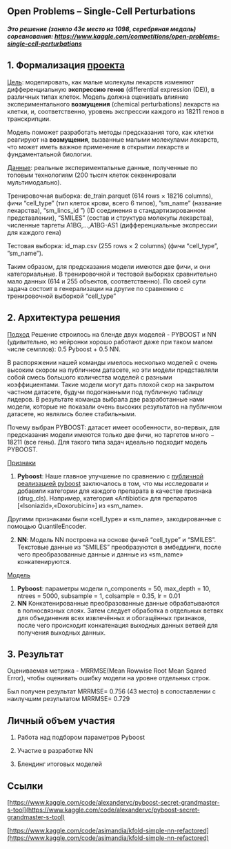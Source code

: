 ## Open Problems – Single-Cell Perturbations
##### Это решение (заняло 43е место из 1098, серебряная медаль) соревнования: https://www.kaggle.com/competitions/open-problems-single-cell-perturbations

## 1. Формализация [проекта](https://www.kaggle.com/competitions/open-problems-single-cell-perturbations/overview)
<ins>Цель</ins>: моделировать, как малые молекулы лекарств изменяют дифференциальную **экспрессию генов** (differential expression (DE)), в различных типах клеток. Модель должна оценивать влияние экспериментального **возмущения** (chemical perturbations) лекарств на клетки, и, соответственно, уровень экспрессии каждого из 18211 генов в транскрипции. <br>

Модель поможет разработать методы предсказания того, как клетки реагируют на **возмущения**, вызванные малыми молекулами лекарств, что может иметь важное применение в открытии лекарств и фундаментальной биологии.

[<ins>Данные</ins>](https://www.kaggle.com/competitions/open-problems-single-cell-perturbations/data): реальные экспериментальные данные, полученные по топовым технологиям (200 тысяч клеток секвенировали мультимодально).<br>

Тренировочная выборка: de_train.parquet (614 rows × 18216 columns), фичи “cell_type” (тип клеток крови, всего 6 типов), ”sm_name” (название лекарства), “sm_lincs_id ”) (ID соединения в стандартизированном представлении), “SMILES” (состав и структура молекулы лекарства), численные таргеты A1BG,…,A1BG-AS1 (дифференциальные экспрессии для каждого гена)<br>

Тестовая выборка: id_map.csv (255 rows × 2 columns) (фичи “cell_type”, ”sm_name”).<br>

Таким образом, для предсказания модели имеются две фичи, и они категориальные. В тренировочной и тестовой выборках сравнительно мало данных (614 и 255 объектов, соответственно). По своей сути задача состоит в генерализации на другие по сравнению с тренировочной выборкой “cell_type”

## 2.	Архитектура решения

<ins>Подход</ins>
Решение строилось на бленде двух моделей - PYBOOST и NN (удивительно, но нейронки хорошо работают даже при таком малом числе семплов): 0.5 Pyboost + 0.5 NN.

В распоряжении нашей команды имелось несколько моделей с очень высоким скором на публичном датасете, но эти модели представляли собой смесь большого количества моделей с разными коэффициентами. Такие модели могут дать плохой скор на закрытом частном датасете, будучи подогнанными под публичную таблицу лидеров. В результате команда выбрала две разработанные нами модели, которые не показали очень высоких результатов на публичном датасете, но являлись более стабильными. 

Почему выбран PYBOOST: датасет имеет особенности, во-первых, для предсказания модели имеются только две фичи, но таргетов много − 18211 (все гены). Для такого типа задач идеально подходит модель PYBOOST.

<ins>Признаки</ins>

1) **Pyboost**: Наше главное улучшение по сравнению с [публичной реализацией pyboost](https://www.kaggle.com/code/alexandervc/pyboost-s+ecret-grandmaster-s-tool) заключалось в том, что мы исследовали и добавили категории для каждого препарата в качестве признака (drug_cls). Например, категория «Antibiotic» для препаратов [«Isoniazid»,«Doxorubicin»] из «sm_name».

Другими признаками были «cell_type» и «sm_name», закодированные с помощью QuantileEncoder.

2) **NN**: Модель NN построена на основе фичей “cell_type” и “SMILES”. Текстовые данные из “SMILES” преобразуются в эмбеддинги, после чего преобразованные данные и данные из «sm_name» конкатенируются.

<ins>Модель</ins>

1) **Pyboost**: параметры модели n_components = 50, max_depth = 10, ntrees = 5000, 
subsample = 1, colsample = 0.35, lr = 0.01
2) **NN** Конкатенированные преобразованные данные обрабатываются в полносвязных слоях. Затем следует обработка в отдельных ветвях для объединения всех извлечённых и обогащённых признаков, после чего происходит конкатенация выходных данных ветвей для получения выходных данных.

## 3.	Результат

Оцениваемая метрика - MRRMSE(Mean Rowwise Root Mean Sqared Error), чтобы оценивать ошибку модели на уровне отдельных строк.

Был получен результат MRRMSE= 0.756 (43 место) в сопоставлении с наилучшим результатом MRRMSE= 0.729 

## Личный объем участия

1.	Работа над подбором параметров Pyboost
   
3.	Участие в разработке NN
   
5.	Блендинг итоговых моделей

## Ссылки
[https://www.kaggle.com/code/alexandervc/pyboost-secret-grandmaster-s-tool](https://www.kaggle.com/code/alexandervc/pyboost-secret-grandmaster-s-tool)

[https://www.kaggle.com/code/asimandia/kfold-simple-nn-refactored](https://www.kaggle.com/code/asimandia/kfold-simple-nn-refactored)
